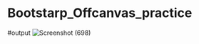 # Bootstarp_Offcanvas_practice
#output
![Screenshot (698)](https://user-images.githubusercontent.com/77507461/172040745-8d40fe23-963c-4f34-bea1-6fd5b0e8ffb0.png)
